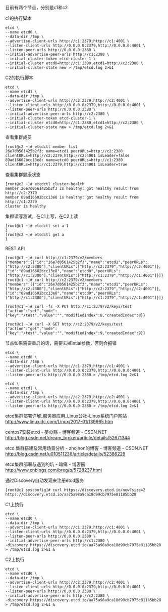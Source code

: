 目前有两个节点，分别是c1和c2


c1的执行脚本
```
etcd \
--name etcd0 \
--data-dir /tmp \
--advertise-client-urls http://c1:2379,http://c1:4001 \
--listen-client-urls http://0.0.0.0:2379,http://0.0.0.0:4001 \
--listen-peer-urls http://0.0.0.0:2380 \
--initial-advertise-peer-urls http://c1:2380 \
--initial-cluster-token etcd-cluster-1 \
--initial-cluster etcd0=http://c1:2380,etcd1=http://c2:2380 \
--initial-cluster-state new > /tmp/etcd.log 2>&1
```

C2的执行脚本
```
etcd \
--name etcd1 \
--data-dir /tmp \
--advertise-client-urls http://c2:2379,http://c2:4001 \
--listen-client-urls http://0.0.0.0:2379,http://0.0.0.0:4001 \
--listen-peer-urls http://0.0.0.0:2380 \
--initial-advertise-peer-urls http://c2:2380 \
--initial-cluster-token etcd-cluster-1 \
--initial-cluster etcd0=http://c1:2380,etcd1=http://c2:2380 \
--initial-cluster-state new > /tmp/etcd.log 2>&1
```

查看集群成员
```
[root@c2 ~]# etcdctl member list
26e7d0561425b2f3: name=etcd1 peerURLs=http://c2:2380 clientURLs=http://c2:2379,http://c2:4001 isLeader=false
89ad16602bcc13e8: name=etcd0 peerURLs=http://c1:2380 clientURLs=http://c1:2379,http://c1:4001 isLeader=true
```

查看集群健康状态
```
[root@c2 ~]# etcdctl cluster-health
member 26e7d0561425b2f3 is healthy: got healthy result from http://c2:2379
member 89ad16602bcc13e8 is healthy: got healthy result from http://c1:2379
cluster is healthy
```

集群读写测试，在C1上写，在C2上读
```
[root@c1 ~]# etcdctl set a 1
1
[root@c2 ~]# etcdctl get a
1
```

REST API
```
[root@c1 ~]# curl http://c1:2379/v2/members 
{"members":[{"id":"26e7d0561425b2f3","name":"etcd1","peerURLs":["http://c2:2380"],"clientURLs":["http://c2:2379","http://c2:4001"]},{"id":"89ad16602bcc13e8","name":"etcd0","peerURLs":["http://c1:2380"],"clientURLs":["http://c1:2379","http://c1:4001"]}]}
[root@c1 ~]# curl http://c2:2379/v2/members 
{"members":[{"id":"26e7d0561425b2f3","name":"etcd1","peerURLs":["http://c2:2380"],"clientURLs":["http://c2:2379","http://c2:4001"]},{"id":"89ad16602bcc13e8","name":"etcd0","peerURLs":["http://c1:2380"],"clientURLs":["http://c1:2379","http://c1:4001"]}]}

[root@c1 ~]# curl -fs -X PUT http://c1:2379/v2/keys/test
{"action":"set","node":{"key":"/test","value":"","modifiedIndex":8,"createdIndex":8}}

[root@c1 ~]# curl -X GET http://c2:2379/v2/keys/test
{"action":"get","node":{"key":"/test","value":"","modifiedIndex":9,"createdIndex":9}}
```




节点如果需要重启的话，需要去掉intial参数，否则会报错
```
etcd \
--name etcd0 \
--data-dir /tmp \
--advertise-client-urls http://c1:2379,http://c1:4001 \
--listen-client-urls http://0.0.0.0:2379,http://0.0.0.0:4001 \
--listen-peer-urls http://0.0.0.0:2380 > /tmp/etcd.log 2>&1
```

```
etcd \
--name etcd1 \
--data-dir /tmp \
--advertise-client-urls http://c2:2379,http://c2:4001 \
--listen-client-urls http://0.0.0.0:2379,http://0.0.0.0:4001 \
--listen-peer-urls http://0.0.0.0:2380 > /tmp/etcd.log 2>&1
```

etcd集群部署详解_服务器应用_Linux公社-Linux系统门户网站  http://www.linuxidc.com/Linux/2017-01/139665.htm

centos7安装etcd - 夢の殇 - 博客频道 - CSDN.NET  http://blog.csdn.net/dream_broken/article/details/52671344

etcd 集群搭建及常用场景分析 - zhojhon的博客 - 博客频道 - CSDN.NET  http://blog.csdn.net/u010511236/article/details/52386229

etcd集群部署与遇到的坑 - 暗痛 - 博客园
http://www.cnblogs.com/breg/p/5728237.html








通过Discovery自动发现来注册etcd服务
```
[root@c1 sysconfig]# curl https://discovery.etcd.io/new?size=2
https://discovery.etcd.io/aa75a98a9ca18d99cb7975e81185bb28 
```

C1上执行
```
etcd \
--name etcd0 \
--data-dir /tmp \
--advertise-client-urls http://c1:2379,http://c1:4001 \
--listen-client-urls http://0.0.0.0:2379,http://0.0.0.0:4001 \
--listen-peer-urls http://0.0.0.0:2380 \
--initial-advertise-peer-urls http://c1:2380 \
-discovery https://discovery.etcd.io/aa75a98a9ca18d99cb7975e81185bb28 > /tmp/etcd.log 2>&1 &
```

C2上执行
```
etcd \
--name etcd0 \
--data-dir /tmp \
--advertise-client-urls http://c2:2379,http://c2:4001 \
--listen-client-urls http://0.0.0.0:2379,http://0.0.0.0:4001 \
--listen-peer-urls http://0.0.0.0:2380 \
--initial-advertise-peer-urls http://c2:2380 \
-discovery https://discovery.etcd.io/aa75a98a9ca18d99cb7975e81185bb28 > /tmp/etcd.log 2>&1 &
```






















